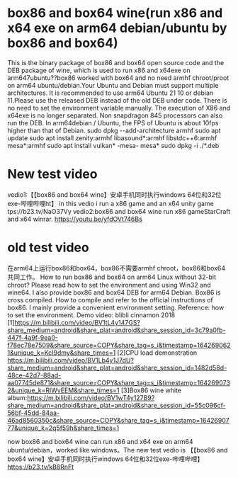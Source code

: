 # box86 and box64 wine(run x86 and x64 exe on arm64 debian/ubuntu by box86 and box64)
This is the binary package of box86 and box64 open source code and the DEB package of wine, which is used to run x86 and x64exe on arm647ubuntu??box86 worked with box64 and no need armhf chroot/proot on arm64 ubuntu/debian.Your Ubuntu and Debian must support multiple architectures. It is recommended to use arm64 Ubuntu 21 10 or debian 11.Please use the released DEB instead of the old DEB under code. There is no need to set the environment variable manually. The execution of X86 and x64exe is no longer separated. Non snapdragon 845 processors can also run the DEB. In arm64debian / Ubuntu, the FPS of Ubuntu is about 10fps higher than that of Debian.
sudo dpkg --add-architecture armhf
sudo apt update
sudo apt install zenity:armhf libasound*:armhf libstdc++6:armhf mesa*:armhf
sudo apt install vulkan* -mesa- mesa*
sudo dpkg -i ./*.deb

# New test video
vedio1:【【box86 and box64 wine】安卓手机同时执行windows 64位和32位exe-哔哩哔哩ht】
in this vedio i run a x86 game and an x64 unity game
tps://b23.tv/NaO37Vy
vedio2:box86 and box64 wine run x86 gameStarCraft and x64 winrar.
https://youtu.be/yfdOVt746Bs

# old test video
在arm64上运行box86和box64，box86不需要armhf chroot，box86和box64共同工作。
How to run box86 and box64 on arm64 Linux without 32-bit chroot? Please read how to set the environment and using Win32 and wine64. I also provide box86 and box64 DEB for arm64 Debian. Box86 is cross compiled. How to compile and refer to the official instructions of box86. I mainly provide a convenient environment setting. Reference: how to set the environment.
Demo video: blibli cinnamon 2018
[1]https://m.bilibili.com/video/BV1tL4y147GS?share_medium=android&share_plat=android&share_session_id=3c79a0fb-447f-4a9f-9ea0-f78ec78e7509&share_source=COPY&share_tag=s_i&timestamp=1642690621&unique_k=KcI9dmy&share_times=1
[2]CPU load demonstration
https://m.bilibili.com/video/BV1Lb4y1J7dU?share_medium=android&share_plat=android&share_session_id=1482d58d-48ce-42d7-88ad-aa07745de871&share_source=COPY&share_tag=s_i&timestamp=1642690732&unique_k=RlWvEEM&share_times=1
[3]Box86 wine white album:https://m.bilibili.com/video/BV1wT4y127B9?share_medium=android&share_plat=android&share_session_id=55c096cf-56bf-45dd-84aa-46ad8560350c&share_source=COPY&share_tag=s_i&timestamp=1642690777&unique_k=2q5f59h&share_times=1

now box86 and box64 wine can run x86 and x64 exe on arm64 ubuntu/debian，worked like windows。The new test vedio is
【【box86 and box64 wine】安卓手机同时执行windows 64位和32位exe-哔哩哔哩】 https://b23.tv/kB8RnFt

